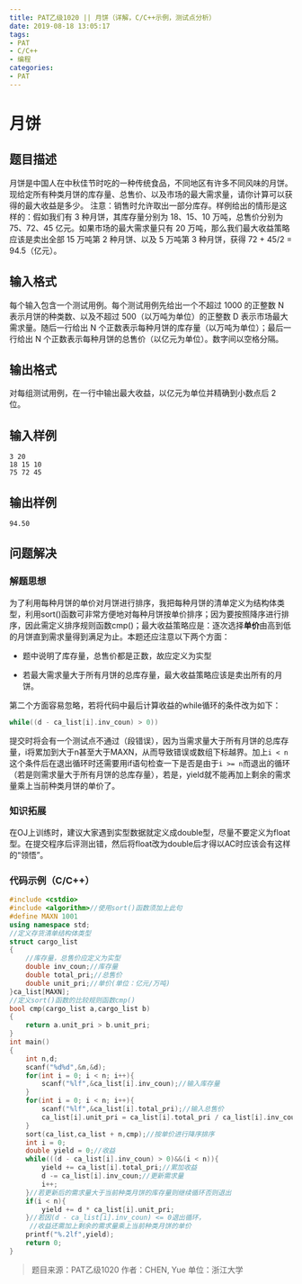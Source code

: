 ```yaml
---
title: PAT乙级1020 || 月饼（详解，C/C++示例，测试点分析）
date: 2019-08-18 13:05:17
tags:
- PAT
- C/C++
- 编程
categories:
- PAT
---
```


# **月饼**
## **题目描述**
月饼是中国人在中秋佳节时吃的一种传统食品，不同地区有许多不同风味的月饼。现给定所有种类月饼的库存量、总售价、以及市场的最大需求量，请你计算可以获得的最大收益是多少。
注意：销售时允许取出一部分库存。样例给出的情形是这样的：假如我们有 3 种月饼，其库存量分别为 18、15、10 万吨，总售价分别为 75、72、45 亿元。如果市场的最大需求量只有 20 万吨，那么我们最大收益策略应该是卖出全部 15 万吨第 2 种月饼、以及 5 万吨第 3 种月饼，获得 72 + 45/2 = 94.5（亿元）。
## **输入格式**
每个输入包含一个测试用例。每个测试用例先给出一个不超过 1000 的正整数 N 表示月饼的种类数、以及不超过 500（以万吨为单位）的正整数 D 表示市场最大需求量。随后一行给出 N 个正数表示每种月饼的库存量（以万吨为单位）；最后一行给出 N 个正数表示每种月饼的总售价（以亿元为单位）。数字间以空格分隔。
## **输出格式**
对每组测试用例，在一行中输出最大收益，以亿元为单位并精确到小数点后 2 位。
## **输入样例**
```null
3 20
18 15 10
75 72 45
```
## **输出样例**
```null
94.50
```

## 问题解决
### 解题思想
为了利用每种月饼的单价对月饼进行排序，我把每种月饼的清单定义为结构体类型，利用sort()函数可非常方便地对每种月饼按单价排序；因为要按照降序进行排序，因此需定义排序规则函数cmp()；最大收益策略应是：逐次选择**单价**由高到低的月饼直到需求量得到满足为止。本题还应注意以下两个方面：

* 题中说明了库存量，总售价都是正数，故应定义为实型

* 若最大需求量大于所有月饼的总库存量，最大收益策略应该是卖出所有的月饼。

第二个方面容易忽略，若将代码中最后计算收益的while循环的条件改为如下：

```cpp
while((d - ca_list[i].inv_coun) > 0))
```
提交时将会有一个测试点不通过（段错误），因为当需求量大于所有月饼的总库存量，i将累加到大于n甚至大于MAXN，从而导致错误或数组下标越界。加上`i < n`这个条件后在退出循环时还需要用if语句检查一下是否是由于`i >= n`而退出的循环（若是则需求量大于所有月饼的总库存量），若是，yield就不能再加上剩余的需求量乘上当前种类月饼的单价了。
### 知识拓展
在OJ上训练时，建议大家遇到实型数据就定义成double型，尽量不要定义为float型。在提交程序后评测出错，然后将float改为double后才得以AC时应该会有这样的“领悟”。

### 代码示例（C/C++）

```cpp
#include <cstdio>
#include <algorithm>//使用sort()函数须加上此句
#define MAXN 1001
using namespace std;
//定义存货清单结构体类型
struct cargo_list
{
    //库存量，总售价应定义为实型
    double inv_coun;//库存量
    double total_pri;//总售价
    double unit_pri;//单价(单位：亿元/万吨)
}ca_list[MAXN];
//定义sort()函数的比较规则函数cmp()
bool cmp(cargo_list a,cargo_list b)
{
    return a.unit_pri > b.unit_pri;
}
int main()
{
    int n,d;
    scanf("%d%d",&n,&d);
    for(int i = 0; i < n; i++){
        scanf("%lf",&ca_list[i].inv_coun);//输入库存量
    }
    for(int i = 0; i < n; i++){
        scanf("%lf",&ca_list[i].total_pri);//输入总售价
        ca_list[i].unit_pri = ca_list[i].total_pri / ca_list[i].inv_coun;//计算单价
    }
    sort(ca_list,ca_list + n,cmp);//按单价进行降序排序
    int i = 0;
    double yield = 0;//收益
    while(((d - ca_list[i].inv_coun) > 0)&&(i < n)){
        yield += ca_list[i].total_pri;//累加收益
        d -= ca_list[i].inv_coun;//更新需求量
        i++;
    }//若更新后的需求量大于当前种类月饼的库存量则继续循环否则退出
    if(i < n){
        yield += d * ca_list[i].unit_pri;
    }//若因(d - ca_list[i].inv_coun) <= 0退出循环，
     //收益还需加上剩余的需求量乘上当前种类月饼的单价
    printf("%.2lf",yield);
    return 0;
}
```
>题目来源：PAT乙级1020
>作者：CHEN, Yue
>单位：浙江大学